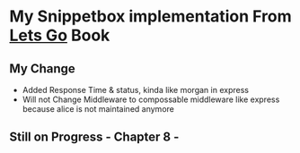 <h1>My Snippetbox implementation From <a href ="https://lets-go-further.alexedwards.net/">Lets Go<a> Book</h1>
<h2>My Change</h2>
<ul>
<li>Added Response Time & status, kinda like morgan in express</li>
<li>Will not Change Middleware to compossable middleware like express because alice is not maintained anymore</li>
</ul>
<h2>Still on Progress - Chapter 8 -<h2>
